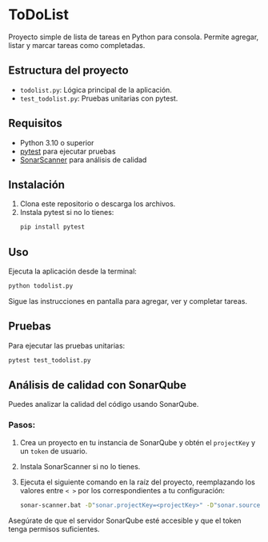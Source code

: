 # ToDoList

Proyecto simple de lista de tareas en Python para consola. Permite agregar, listar y marcar tareas como completadas.

## Estructura del proyecto

- `todolist.py`: Lógica principal de la aplicación.
- `test_todolist.py`: Pruebas unitarias con pytest.

## Requisitos

- Python 3.10 o superior
- [pytest](https://docs.pytest.org/) para ejecutar pruebas
- [SonarScanner](https://docs.sonarsource.com/sonarqube/latest/analyzing-source-code/scanners/sonarscanner/) para análisis de calidad

## Instalación

1. Clona este repositorio o descarga los archivos.
2. Instala pytest si no lo tienes:
   ```sh
   pip install pytest
   ```

## Uso

Ejecuta la aplicación desde la terminal:
```sh
python todolist.py
```

Sigue las instrucciones en pantalla para agregar, ver y completar tareas.

## Pruebas

Para ejecutar las pruebas unitarias:
```sh
pytest test_todolist.py
```

## Análisis de calidad con SonarQube

Puedes analizar la calidad del código usando SonarQube.

### Pasos:

1. Crea un proyecto en tu instancia de SonarQube y obtén el `projectKey` y un `token` de usuario.
2. Instala SonarScanner si no lo tienes.
3. Ejecuta el siguiente comando en la raíz del proyecto, reemplazando los valores entre `< >` por los correspondientes a tu configuración:

   ```sh
   sonar-scanner.bat -D"sonar.projectKey=<projectKey>" -D"sonar.sources=." -D"sonar.host.url=<url local o online>" -D"sonar.token=<token>"
   ```

Asegúrate de que el servidor SonarQube esté accesible y que el token tenga permisos suficientes.
